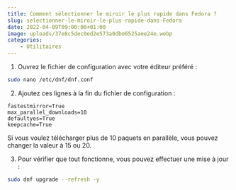 ```yaml
---
title: Comment sélectionner le miroir le plus rapide dans Fedora ?
slug: selectionner-le-miroir-le-plus-rapide-dans-Fedora
date: 2022-04-09T09:00:00+01:00
image: uploads/37e8c5dec0ed2e573a0dbe6525aee24e.webp
categories:
    - Utilitaires
---
```


1. Ouvrez le fichier de configuration avec votre éditeur préféré :

```bash
sudo nano /etc/dnf/dnf.conf
```

2. Ajoutez ces lignes à la fin du fichier de configuration :

```
fastestmirror=True
max_parallel_downloads=10
defaultyes=True
keepcache=True
```

Si vous voulez télécharger plus de 10 paquets en parallèle, vous pouvez changer la valeur à 15 ou 20.

3. Pour vérifier que tout fonctionne, vous pouvez effectuer une mise à jour :

```bash
sudo dnf upgrade --refresh -y
```
